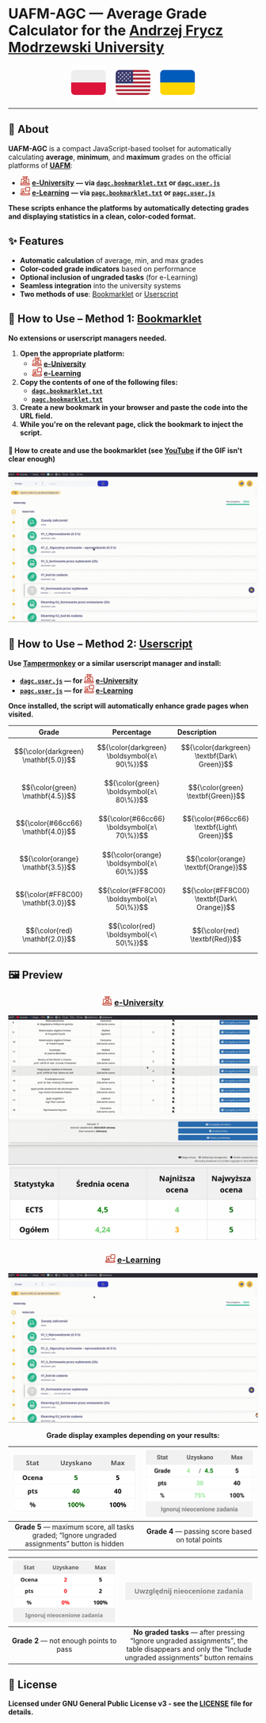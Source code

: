 # **UAFM-AGC** — **Average Grade Calculator for the [Andrzej Frycz Modrzewski University](https://uafm.edu.pl/)**

<p align="center">
  <a href="docs/pl.md"><img src="assets/flags/pl_icon.svg" width="70" alt="Polski"></a>
     
  <a href="README.md"><img src="assets/flags/en_icon.svg" width="70" alt="English"></a>
     
  <a href="docs/ua.md"><img src="assets/flags/ua_icon.svg" width="70" alt="Українська"></a>
</p>

---

## 📌 **About**

**UAFM-AGC** is a compact JavaScript-based toolset for automatically calculating **average**, **minimum**, and **maximum** grades on the official platforms of [**UAFM**](https://uafm.edu.pl/):

- <img src="assets/uafm_icons/dziekanat.svg" width="20" alt="e-University icon"> [**e-University**](https://dziekanat.uafm.edu.pl) **— via [`dagc.bookmarklet.txt`](dagc.bookmarklet.txt) or [`dagc.user.js`](js/dagc.user.js)**
- <img src="assets/uafm_icons/platforma.svg" width="20" alt="e-Learning icon"> [**e-Learning**](https://platforma.uafm.edu.pl) **— via [`pagc.bookmarklet.txt`](pagc.bookmarklet.txt) or [`pagc.user.js`](js/pagc.user.js)**

**These scripts enhance the platforms by automatically detecting grades and displaying statistics in a clean, color-coded format.**

## **✨ Features**

- **Automatic calculation** of average, min, and max grades
- **Color-coded grade indicators** based on performance
- **Optional inclusion of ungraded tasks** (for e-Learning)
- **Seamless integration** into the university systems
- **Two methods of use**: [Bookmarklet](https://en.wikipedia.org/wiki/Bookmarklet) or [Userscript](https://en.wikipedia.org/wiki/Wikipedia:User_scripts)

## **🔖 How to Use – Method 1: [Bookmarklet](https://en.wikipedia.org/wiki/Bookmarklet)**

**No extensions or userscript managers needed.**

1. **Open the appropriate platform:**
   - <img src="assets/uafm_icons/dziekanat.svg" width="20" alt="e-University"> [**e-University**](https://dziekanat.uafm.edu.pl)
   - <img src="assets/uafm_icons/platforma.svg" width="20" alt="e-Learning"> [**e-Learning**](https://platforma.uafm.edu.pl)
2. **Copy the contents of one of the following files:**
   - [**`dagc.bookmarklet.txt`**](dagc.bookmarklet.txt)
   - [**`pagc.bookmarklet.txt`**](pagc.bookmarklet.txt)
3. **Create a new bookmark in your browser and paste the code into the URL field.**
4. **While you're on the relevant page, click the bookmark to inject the script.**

#### 🔖 **How to create and use the bookmarklet (see [YouTube](https://www.youtube.com/watch?v=UeEU_9R_Jg0) if the GIF isn't clear enough)**

![bookmarklet](assets/gifs/bookmarklet.gif)

## **🧠 How to Use – Method 2: [Userscript](https://en.wikipedia.org/wiki/Wikipedia:User_scripts)**

**Use [Tampermonkey](https://www.tampermonkey.net/) or a similar userscript manager and install:**

- **[`dagc.user.js`](js/dagc.user.js) — for <img src="assets/uafm_icons/dziekanat.svg" width="20" alt="e-University"> [e-University](https://dziekanat.uafm.edu.pl)**
- **[`pagc.user.js`](js/pagc.user.js) — for <img src="assets/uafm_icons/platforma.svg" width="20" alt="e-Learning"> [e-Learning](https://platforma.uafm.edu.pl)**

**Once installed, the script will automatically enhance grade pages when visited.**

<div align="center">

|  Grade  | Percentage | Description                       |
| :-----: | :--------: | :-------------------------------- |
| $${\color{darkgreen} \mathbf{5.0}}$$ | $${\color{darkgreen} \boldsymbol{≥\ 90\%}}$$ | $${\color{darkgreen} \textbf{Dark\ Green}}$$ |
| $${\color{green} \mathbf{4.5}}$$     | $${\color{green} \boldsymbol{≥\ 80\%}}$$     | $${\color{green} \textbf{Green}}$$         |
| $${\color{#66cc66} \mathbf{4.0}}$$| $${\color{#66cc66} \boldsymbol{≥\ 70\%}}$$| $${\color{#66cc66} \textbf{Light\ Green}}$$ |
| $${\color{orange} \mathbf{3.5}}$$    | $${\color{orange} \boldsymbol{≥\ 60\%}}$$    | $${\color{orange} \textbf{Orange}}$$        |
| $${\color{#FF8C00} \mathbf{3.0}}$$| $${\color{#FF8C00} \boldsymbol{≥\ 50\%}}$$| $${\color{#FF8C00} \textbf{Dark\ Orange}}$$ |
| $${\color{red} \mathbf{2.0}}$$       | $${\color{red} \boldsymbol{<\ 50\%}}$$       | $${\color{red} \textbf{Red}}$$             |

</div>

## **🖼️ Preview**

<div align="center">

### <img src="assets/uafm_icons/dziekanat.svg" width="20" alt="e-University"> [**e-University**](https://dziekanat.uafm.edu.pl)

![e-University gif](assets/gifs/dagc.gif)
![e-University png](assets/script_preview/dziekanat.png)

### <img src="assets/uafm_icons/platforma.svg" width="20" alt="e-Learning"> [**e-Learning**](https://platforma.uafm.edu.pl)

![**e-Learning**](assets/gifs/pagc.gif)

**Grade display examples depending on your results:**

| ![Grade 5](assets/script_preview/platfotma/ocena_5.png) | ![Grade 4](assets/script_preview/platfotma/ocena_4.png) |
|:--:|:--:|
| **Grade 5** — maximum score, all tasks graded; “Ignore ungraded assignments” button is hidden | **Grade 4** — passing score based on total points |

| ![Grade 2](assets/script_preview/platfotma/ocena_2.png) | ![Ungraded Ignored](assets/script_preview/platfotma/ignore_0.png) |
|:--:|:--:|
| **Grade 2** — not enough points to pass | **No graded tasks** — after pressing “Ignore ungraded assignments”, the table disappears and only the “Include ungraded assignments” button remains |

</div>

## **📝 License**

**Licensed under GNU General Public License v3 - see the [**LICENSE**](LICENSE) file for details.**
